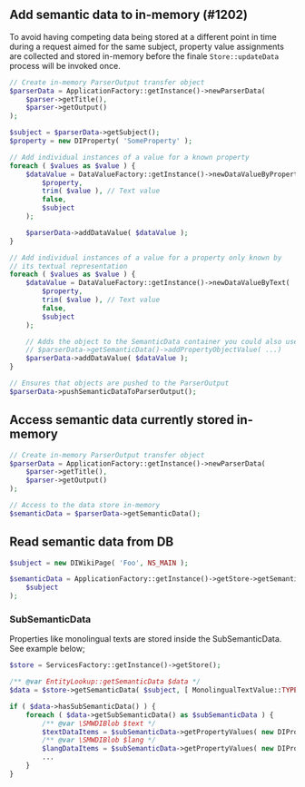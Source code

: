 ## Add semantic data to in-memory (#1202)

To avoid having competing data being stored at a different point in time
during a request aimed for the same subject, property value assignments are collected
and stored in-memory before the finale `Store::updateData` process will
be invoked once.


```php
// Create in-memory ParserOutput transfer object
$parserData = ApplicationFactory::getInstance()->newParserData(
	$parser->getTitle(),
	$parser->getOutput()
);

$subject = $parserData->getSubject();
$property = new DIProperty( 'SomeProperty' );

// Add individual instances of a value for a known property
foreach ( $values as $value ) {
	$dataValue = DataValueFactory::getInstance()->newDataValueByProperty(
		$property,
		trim( $value ), // Text value
		false,
		$subject
	);

	$parserData->addDataValue( $dataValue );
}

// Add individual instances of a value for a property only known by
// its textual representation
foreach ( $values as $value ) {
	$dataValue = DataValueFactory::getInstance()->newDataValueByText(
		$property,
		trim( $value ), // Text value
		false,
		$subject
	);

	// Adds the object to the SemanticData container you could also use
	// $parserData->getSemanticData()->addPropertyObjectValue( ...)
	$parserData->addDataValue( $dataValue );
}

// Ensures that objects are pushed to the ParserOutput
$parserData->pushSemanticDataToParserOutput();
```

## Access semantic data currently stored in-memory

```php
// Create in-memory ParserOutput transfer object
$parserData = ApplicationFactory::getInstance()->newParserData(
	$parser->getTitle(),
	$parser->getOutput()
);

// Access to the data store in-memory
$semanticData = $parserData->getSemanticData();
```

## Read semantic data from DB

```php
$subject = new DIWikiPage( 'Foo', NS_MAIN );

$semanticData = ApplicationFactory::getInstance()->getStore->getSemanticData(
	$subject
);
```

### SubSemanticData
Properties like monolingual texts are stored inside the SubSemanticData. See example below;
```php
$store = ServicesFactory::getInstance()->getStore();

/** @var EntityLookup::getSemanticData $data */
$data = $store->getSemanticData( $subject, [ MonolingualTextValue::TYPE_ID ] );

if ( $data->hasSubSemanticData() ) {
	foreach ( $data->getSubSemanticData() as $subSemanticData ) {
		/** @var \SMWDIBlob $text */
		$textDataItems = $subSemanticData->getPropertyValues( new DIProperty( '_TEXT' ) );
		/** @var \SMWDIBlob $lang */
		$langDataItems = $subSemanticData->getPropertyValues( new DIProperty( '_LCODE' ) );
		...
	}
}
```
